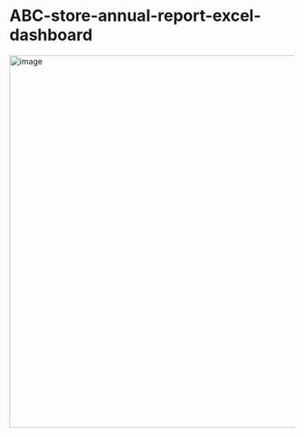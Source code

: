 # ABC-store-annual-report-excel-dashboard

<img width="1863" height="657" alt="image" src="https://github.com/user-attachments/assets/72196950-a567-4a76-a7e9-7559587d00bb" />
